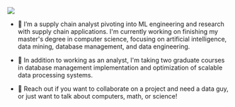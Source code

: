 ![](https://github.com/Hayflick/Hayflick/blob/main/hellothere.gif)



- 🔭 I’m a supply chain analyst pivoting into ML engineering and research with supply chain applications. I'm currently working on finishing my master's degree in computer science, focusing on artificial intelligence, data mining, database management, and data engineering.

- 🌱 In addition to working as an analyst, I'm taking two graduate courses in database management implementation and optimization of scalable data processing systems. 

- 💬 Reach out if you want to collaborate on a project and need a data guy, or just want to talk about computers, math, or science!

<!--
**Hayflick/Hayflick** is a ✨ _special_ ✨ repository because its `README.md` (this file) appears on your GitHub profile.

Here are some ideas to get you started:

- 🔭 I’m currently working on ...
- 🌱 I’m currently learning ...
- 👯 I’m looking to collaborate on ...
- 🤔 I’m looking for help with ...
- 💬 Ask me about ...
- 📫 How to reach me: ...
- 😄 Pronouns: ...
- ⚡ Fun fact: ...

### 👋
-->

